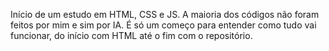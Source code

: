 Início de um estudo em HTML, CSS e JS. A maioria dos códigos não foram feitos por mim e sim por IA. É só um começo para entender como tudo vai funcionar, do início com HTML até o fim com o repositório.
